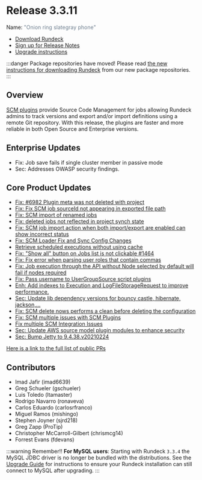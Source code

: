 # Release 3.3.11

Name: <span style="color: slategray"><span class="glyphicon glyphicon-phone"></span> "Onion ring slategray phone"</span>

- [Download Rundeck](https://download.rundeck.com/)
- [Sign up for Release Notes](https://www.rundeck.com/release-notes-signup)
- [Upgrade instructions](/upgrading/)

:::danger Package repositories have moved!
  Please read [the new instructions for downloading Rundeck](/learning/howto/migrate-to-rundeck-packages-repo.md) from our new package repositories.
:::

## Overview
[SCM plugins](/manual/projects/scm/git) provide Source Code Management for jobs allowing Rundeck admins to track versions and export and/or import definitions using a remote Git repository. With this release, the plugins are faster and more reliable in both Open Source and Enterprise versions.

## Enterprise Updates

* Fix: Job save fails if single cluster member in passive mode
* Sec: Addresses OWASP security findings.


## Core Product Updates

* [Fix: #6982 Plugin meta was not deleted with project](https://github.com/rundeck/rundeck/pull/7027)
* [Fix: Fix SCM job sourceId not appearing in exported file path ](https://github.com/rundeck/rundeck/pull/7026)
* [Fix: SCM import of renamed jobs](https://github.com/rundeck/rundeck/pull/7020)
* [Fix: deleted jobs not reflected in project synch state](https://github.com/rundeck/rundeck/pull/7018)
* [Fix: SCM job import action when both import/export are enabled can show incorrect status](https://github.com/rundeck/rundeck/pull/7017)
* [Fix: SCM Loader Fix and Sync Config Changes](https://github.com/rundeck/rundeck/pull/7015)
* [Retrieve scheduled executions without using cache](https://github.com/rundeck/rundeck/pull/6942)
* [Fix: &quot;Show all&quot; button on Jobs list is not clickable #1464](https://github.com/rundeck/rundeck/pull/6936)
* [Fix: Fix error when parsing user roles that contain commas](https://github.com/rundeck/rundeck/pull/6935)
* [Fix: Job execution through the API without Node selected by default will fail if nodes required](https://github.com/rundeck/rundeck/pull/6934)
* [Fix: Pass username to UserGroupSource script plugins](https://github.com/rundeck/rundeck/pull/6933)
* [Enh: Add indexes to Execution and LogFileStorageRequest to improve performance.](https://github.com/rundeck/rundeck/pull/6930)
* [Sec: Update lib dependency versions for bouncy castle, hibernate, jackson,…](https://github.com/rundeck/rundeck/pull/6921)
* [Fix: SCM delete nows performs a clean before deleting the configuration](https://github.com/rundeck/rundeck/pull/6913)
* [Fix:  SCM multiple issues with SCM Plugins](https://github.com/rundeck/rundeck/pull/6912)
* [Fix multiple SCM Integration Issues](https://github.com/rundeck/rundeck/pull/6908)
* [Sec: Update AWS source model plugin modules to enhance security](https://github.com/rundeck/rundeck/pull/6907)
* [Sec: Bump Jetty to 9.4.38.v20210224](https://github.com/rundeck/rundeck/pull/6867)


[Here is a link to the full list of public PRs](https://github.com/rundeck/rundeck/pulls?q=is%3Apr+milestone%3A3.3.11+is%3Aclosed)


## Contributors

* Imad Jafir (imad6639)
* Greg Schueler (gschueler)
* Luis Toledo (ltamaster)
* Rodrigo Navarro (ronaveva)
* Carlos Eduardo (carlosrfranco)
* Miguel Ramos (mishingo)
* Stephen Joyner (sjrd218)
* Greg Zapp (ProTip)
* Christopher McCarroll-Gilbert (chrismcg14)
* Forrest Evans (fdevans)


:::warning Remember!!
**For MySQL users**: Starting with Rundeck `3.3.4` the MySQL JDBC driver is no longer be
bundled with the distributions. See the [Upgrade Guide](/upgrading/upgrading-to-rundeck-3.3.4.md)
for instructions to ensure your Rundeck installation can still connect to MySQL after upgrading.
:::
